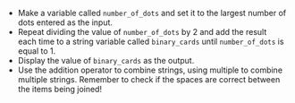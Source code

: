 - Make a variable called `number_of_dots` and set it to the largest number of dots entered as the input.
- Repeat dividing the value of `number_of_dots` by 2 and add the result each time to a string variable called `binary_cards` until `number_of_dots` is equal to 1.
- Display the value of `binary_cards` as the output.
- Use the addition operator to combine strings, using multiple to combine multiple strings. Remember to check if the spaces are correct between the items being joined!